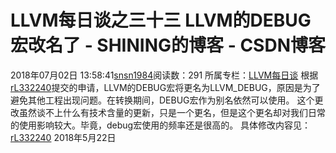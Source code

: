 # LLVM每日谈之三十三 LLVM的DEBUG宏改名了 - SHINING的博客 - CSDN博客
2018年07月02日 13:58:41[snsn1984](https://me.csdn.net/snsn1984)阅读数：291
所属专栏：[LLVM每日谈](https://blog.csdn.net/column/details/llvm-study.html)
根据[rL332240](https://reviews.llvm.org/rL332240)提交的申请，LLVM的DEBUG宏将更名为LLVM_DEBUG，原因是为了避免其他工程出现问题。在转换期间，DEBUG宏作为别名依然可以使用。
这个更改虽然谈不上什么有技术含量的更新，只是一个更名，但是这个更名却对我们日常的使用影响较大。毕竟，debug宏使用的频率还是很高的。
具体修改内容见：[rL332240](https://reviews.llvm.org/rL332240)
2018年5月22日
